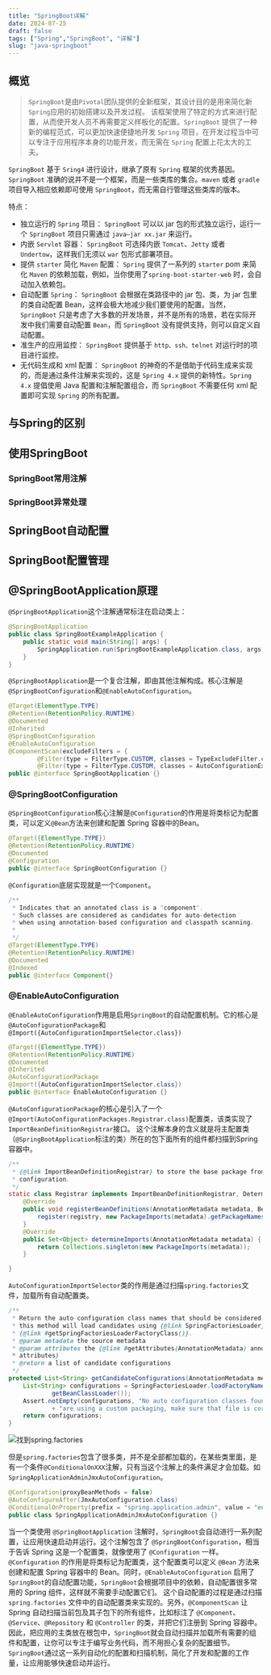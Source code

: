 ```yaml
---
title: "SpringBoot详解"
date: 2024-07-25
draft: false
tags: ["Spring","SpringBoot", "详解"]
slug: "java-springboot"
---
```



## 概览
> `SpringBoot`是由`Pivotal`团队提供的全新框架，其设计目的是用来简化新`Spring`应用的初始搭建以及开发过程。
该框架使用了特定的方式来进行配置，从而使开发人员不再需要定义样板化的配置。`SpringBoot` 提供了一种新的编程范式，可以更加快速便捷地开发 `Spring` 项目，在开发过程当中可以专注于应用程序本身的功能开发，而无需在 `Spring` 配置上花太大的工夫。

`SpringBoot` 基于 `Sring4` 进行设计，继承了原有 `Spring` 框架的优秀基因。`SpringBoot` 准确的说并不是一个框架，而是一些类库的集合。`maven` 或者 `gradle` 项目导入相应依赖即可使用 `SpringBoot`，而无需自行管理这些类库的版本。

特点：
- 独立运行的 `Spring` 项目：
  `SpringBoot` 可以以 jar 包的形式独立运行，运行一个 `SpringBoot` 项目只需通过 `java–jar xx.jar` 来运行。
- 内嵌 `Servlet` 容器：
  `SpringBoot` 可选择内嵌 `Tomcat`、`Jetty` 或者 `Undertow`，这样我们无须以 `war` 包形式部署项目。
- 提供 `starter` 简化 `Maven` 配置：
  `Spring` 提供了一系列的 `starter` pom 来简化 `Maven` 的依赖加载，例如，当你使用了`spring-boot-starter-web` 时，会自动加入依赖包。
- 自动配置 `Spring`：
  `SpringBoot` 会根据在类路径中的 jar 包、类，为 jar 包里的类自动配置 Bean，这样会极大地减少我们要使用的配置。当然，`SpringBoot` 只是考虑了大多数的开发场景，并不是所有的场景，若在实际开发中我们需要自动配置 `Bean`，而 `SpringBoot` 没有提供支持，则可以自定义自动配置。
- 准生产的应用监控：
  `SpringBoot` 提供基于 `http、ssh、telnet` 对运行时的项目进行监控。
- 无代码生成和 xml 配置：
  `SpringBoot` 的神奇的不是借助于代码生成来实现的，而是通过条件注解来实现的，这是 `Spring 4.x` 提供的新特性。`Spring 4.x` 提倡使用 Java 配置和注解配置组合，而 `SpringBoot` 不需要任何 xml 配置即可实现 `Spring` 的所有配置。

## 与Spring的区别

## 使用SpringBoot

### SpringBoot常用注解

### SpringBoot异常处理

## SpringBoot自动配置

## SpringBoot配置管理


## @SpringBootApplication原理
`@SpringBootApplication`这个注解通常标注在启动类上：
```java
@SpringBootApplication
public class SpringBootExampleApplication {
    public static void main(String[] args) {
        SpringApplication.run(SpringBootExampleApplication.class, args);
    }
}
```
`@SpringBootApplication`是一个复合注解，即由其他注解构成。核心注解是`@SpringBootConfiguration`和`@EnableAutoConfiguration`。
```java
@Target(ElementType.TYPE)
@Retention(RetentionPolicy.RUNTIME)
@Documented
@Inherited
@SpringBootConfiguration
@EnableAutoConfiguration
@ComponentScan(excludeFilters = {
        @Filter(type = FilterType.CUSTOM, classes = TypeExcludeFilter.class),
        @Filter(type = FilterType.CUSTOM, classes = AutoConfigurationExcludeFilter.class) })
public @interface SpringBootApplication {}
```

### @SpringBootConfiguration
`@SpringBootConfiguration`核心注解是`@Configuration`的作用是将类标记为配置类，可以定义`@Bean`方法来创建和配置 Spring 容器中的Bean。
```java
@Target({ElementType.TYPE})
@Retention(RetentionPolicy.RUNTIME)
@Documented
@Configuration
public @interface SpringBootConfiguration {}
```
`@Configuration`底层实现就是一个`Component`。
```java
/**
 * Indicates that an annotated class is a "component".
 * Such classes are considered as candidates for auto-detection
 * when using annotation-based configuration and classpath scanning.
 *
 */
@Target(ElementType.TYPE)
@Retention(RetentionPolicy.RUNTIME)
@Documented
@Indexed
public @interface Component{}
```

### @EnableAutoConfiguration
`@EnableAutoConfiguration`作用是启用`SpringBoot`的自动配置机制。它的核心是`@AutoConfigurationPackage`和`@Import({AutoConfigurationImportSelector.class})`
```java
@Target({ElementType.TYPE})
@Retention(RetentionPolicy.RUNTIME)
@Documented
@Inherited
@AutoConfigurationPackage
@Import({AutoConfigurationImportSelector.class})
public @interface EnableAutoConfiguration {}
```
`@AutoConfigurationPackage`的核心是引入了一个`@Import(AutoConfigurationPackages.Registrar.class)`配置类，该类实现了`ImportBeanDefinitionRegistrar`接口。
这个注解本身的含义就是将主配置类（`@SpringBootApplication`标注的类）所在的包下面所有的组件都扫描到Spring容器中。
```java
/**
 * {@link ImportBeanDefinitionRegistrar} to store the base package from the importing
 * configuration.
 */
static class Registrar implements ImportBeanDefinitionRegistrar, DeterminableImports {
    @Override
    public void registerBeanDefinitions(AnnotationMetadata metadata, BeanDefinitionRegistry registry) {
        register(registry, new PackageImports(metadata).getPackageNames().toArray(new String[0]));
    }
    @Override
    public Set<Object> determineImports(AnnotationMetadata metadata) {
        return Collections.singleton(new PackageImports(metadata));
    }

}
```
`AutoConfigurationImportSelector`类的作用是通过扫描`spring.factories`文件，加载所有自动配置类。
```java
/**
 * Return the auto-configuration class names that should be considered. By default
 * this method will load candidates using {@link SpringFactoriesLoader} with
 * {@link #getSpringFactoriesLoaderFactoryClass()}.
 * @param metadata the source metadata
 * @param attributes the {@link #getAttributes(AnnotationMetadata) annotation
 * attributes}
 * @return a list of candidate configurations
 */
protected List<String> getCandidateConfigurations(AnnotationMetadata metadata, AnnotationAttributes attributes) {
    List<String> configurations = SpringFactoriesLoader.loadFactoryNames(getSpringFactoriesLoaderFactoryClass(),
            getBeanClassLoader());
    Assert.notEmpty(configurations, "No auto configuration classes found in META-INF/spring.factories. If you "
            + "are using a custom packaging, make sure that file is correct.");
    return configurations;
}
```
![找到spring.factories](/iblog/posts/annex/images/essays/找到spring.factories.png)

但是`spring.factories`包含了很多类，并不是全部都加载的，在某些类里面，是有一个条件`@ConditionalOnXXX`注解，只有当这个注解上的条件满足才会加载。如`SpringApplicationAdminJmxAutoConfiguration`。
```java
@Configuration(proxyBeanMethods = false)
@AutoConfigureAfter(JmxAutoConfiguration.class)
@ConditionalOnProperty(prefix = "spring.application.admin", value = "enabled", havingValue = "true",matchIfMissing = false)
public class SpringApplicationAdminJmxAutoConfiguration {}
```

当一个类使用 `@SpringBootApplication` 注解时，`SpringBoot`会自动进行一系列配置，让应用快速启动并运行。这个注解包含了 `@SpringBootConfiguration`，相当于告诉 Spring 这是一个配置类，就像使用了 `@Configuration` 一样。
`@Configuration` 的作用是将类标记为配置类，这个配置类可以定义 `@Bean` 方法来创建和配置 Spring 容器中的 Bean。同时，`@EnableAutoConfiguration` 启用了`SpringBoot`的自动配置功能，`SpringBoot`会根据项目中的依赖，自动配置很多常用的 Spring 组件，这样就不需要手动配置它们。
这个自动配置的过程是通过扫描 `spring.factories` 文件中的自动配置类来实现的。另外，`@ComponentScan` 让 Spring 自动扫描当前包及其子包下的所有组件，比如标注了 `@Component`、`@Service`、`@Repository` 和 `@Controller` 的类，并把它们注册到 Spring 容器中。
因此，把应用的主类放在根包中，`SpringBoot`就会自动扫描并加载所有需要的组件和配置，让你可以专注于编写业务代码，而不用担心复杂的配置细节。`SpringBoot`通过这一系列自动化的配置和扫描机制，简化了开发和配置的工作量，让应用能够快速启动并运行。



